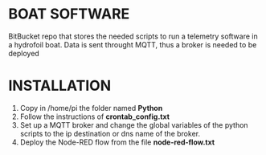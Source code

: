 # BOAT SOFTWARE

BitBucket repo that stores the needed scripts to run a telemetry software in a hydrofoil boat. Data is sent throught MQTT, thus a broker is needed to be deployed

# INSTALLATION
1. Copy in /home/pi the folder named **Python** 
2. Follow the instructions of **crontab_config.txt**
3. Set up a MQTT broker and change the global variables of the python scripts to the ip destination or dns name of the broker.
4. Deploy the Node-RED flow from the file **node-red-flow.txt**
